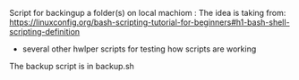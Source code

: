 Script for backingup a folder(s) on local machiom :
The idea is taking from: https://linuxconfig.org/bash-scripting-tutorial-for-beginners#h1-bash-shell-scripting-definition  
+ several other hwlper scripts for testing how scripts are working

The backup script is in backup.sh

